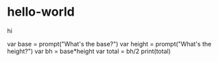 # hello-world

hi

var base = prompt("What's the base?")
var height = prompt("What's the height?")
var bh = base*height
var total = bh/2
print(total)
